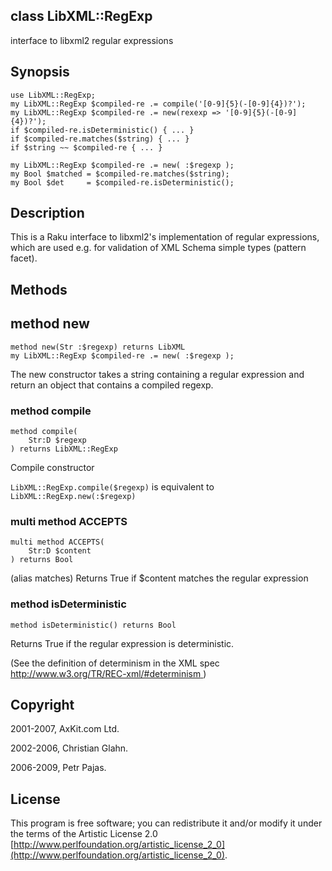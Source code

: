 class LibXML::RegExp
--------------------

interface to libxml2 regular expressions

Synopsis
--------

    use LibXML::RegExp;
    my LibXML::RegExp $compiled-re .= compile('[0-9]{5}(-[0-9]{4})?');
    my LibXML::RegExp $compiled-re .= new(rexexp => '[0-9]{5}(-[0-9]{4})?');
    if $compiled-re.isDeterministic() { ... }
    if $compiled-re.matches($string) { ... }
    if $string ~~ $compiled-re { ... }

    my LibXML::RegExp $compiled-re .= new( :$regexp );
    my Bool $matched = $compiled-re.matches($string);
    my Bool $det     = $compiled-re.isDeterministic();

Description
-----------

This is a Raku interface to libxml2's implementation of regular expressions, which are used e.g. for validation of XML Schema simple types (pattern facet).

Methods
-------

method new
----------

    method new(Str :$regexp) returns LibXML
    my LibXML::RegExp $compiled-re .= new( :$regexp );

The new constructor takes a string containing a regular expression and return an object that contains a compiled regexp.

### method compile

```perl6
method compile(
    Str:D $regexp
) returns LibXML::RegExp
```

Compile constructor

`LibXML::RegExp.compile($regexp)` is equivalent to `LibXML::RegExp.new(:$regexp)`

### multi method ACCEPTS

```perl6
multi method ACCEPTS(
    Str:D $content
) returns Bool
```

(alias matches) Returns True if $content matches the regular expression

### method isDeterministic

```perl6
method isDeterministic() returns Bool
```

Returns True if the regular expression is deterministic.

(See the definition of determinism in the XML spec [http://www.w3.org/TR/REC-xml/#determinism ](http://www.w3.org/TR/REC-xml/#determinism ))

Copyright
---------

2001-2007, AxKit.com Ltd.

2002-2006, Christian Glahn.

2006-2009, Petr Pajas.

License
-------

This program is free software; you can redistribute it and/or modify it under the terms of the Artistic License 2.0 [http://www.perlfoundation.org/artistic_license_2_0](http://www.perlfoundation.org/artistic_license_2_0).

